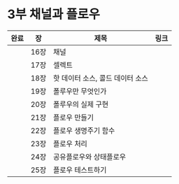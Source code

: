 # 3부 채널과 플로우

| 완료 |  장  | 제목                  | 링크 |
|:--:|:---:|---------------------|:--:|
|    | 16장 | 채널                  |    |
|    | 17장 | 셀렉트                 |    |
|    | 18장 | 핫 데이터 소스, 콜드 데이터 소스 |    |
|    | 19장 | 폴루우만 무엇인가           |    |
|    | 20장 | 폴루우의 실제 구현          |    |
|    | 21장 | 플로우 만들기             |    |
|    | 22장 | 플로우 생명주기 함수         |    |
|    | 23장 | 플로우 처리              |    |
|    | 24장 | 공유플로우와 상태플로우        |    |
|    | 25장 | 플로우 테스트하기           |    |
